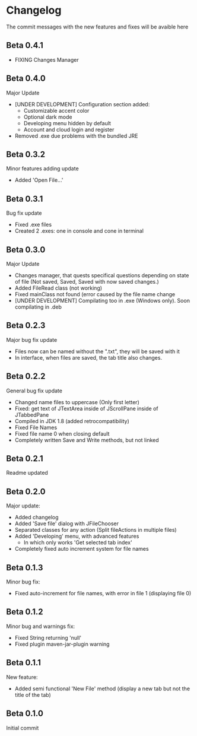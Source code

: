 # Changelog

The commit messages with the new features and fixes will be avaible here

## Beta 0.4.1

- FIXING Changes Manager

## Beta 0.4.0

Major Update

- [UNDER DEVELOPMENT] Configuration section added:
    - Customizable accent color
    - Optional dark mode
    - Developing menu hidden by default
    - Account and cloud login and register
- Removed .exe due problems with the bundled JRE

## Beta 0.3.2

Minor features adding update

- Added 'Open File...'

## Beta 0.3.1

Bug fix update

- Fixed .exe files
- Created 2 .exes: one in console and cone in terminal

## Beta 0.3.0

Major Update

- Changes manager, that quests specifical questions depending on state of file (Not saved, Saved, Saved with now saved changes.)
- Added FileRead class (not working)
- Fixed mainClass not found (error caused by the file name change
- [UNDER DEVELOPMENT] Compilating too in .exe (Windows only). Soon compilating in .deb

## Beta 0.2.3

Major bug fix update

- Files now can be named without the ".txt", they will be saved with it
- In interface, when files are saved, the tab title also changes.

## Beta 0.2.2

General bug fix update

- Changed name files to uppercase (Only first letter)
- Fixed: get text of JTextArea inside of JScrollPane inside of JTabbedPane
- Compiled in JDK 1.8 (added retrocompatibility)
- Fixed File Names
- Fixed file name 0 when closing default
- Completely written Save and Write methods, but not linked

## Beta 0.2.1

Readme updated

## Beta 0.2.0

Major update:

- Added changelog
- Added 'Save file' dialog with JFileChooser
- Separated classes for any action (Split fileActions in multiple files)
- Added 'Developing' menu, with advanced features
    - In which only works 'Get selected tab index'
- Completely fixed auto increment system for file names

## Beta 0.1.3

Minor bug fix:

- Fixed auto-increment for file names, with error in file 1 (displaying file 0)

## Beta 0.1.2

Minor bug and warnings fix:

- Fixed String returning 'null'
- Fixed plugin maven-jar-plugin warning

## Beta 0.1.1

New feature:

- Added semi functional 'New File' method (display a new tab but
not the title of the tab)

## Beta 0.1.0 

Initial commit

